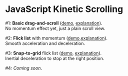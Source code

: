 # JavaScript Kinetic Scrolling

\#1: **Basic drag-and-scroll** ([demo](http://ariya.github.io/kinetic/1/), [explanation](http://ariya.ofilabs.com/2013/08/javascript-kinetic-scrolling-part-1.html)).<br/>
No momentum effect yet, just a plain scroll view.

\#2: **Flick list** with momentum ([demo](http://ariya.github.io/kinetic/2),[explanation](http://ariya.ofilabs.com/2013/11/javascript-kinetic-scrolling-part-2.html)).<br/>
Smooth acceleration and deceleration.

\#3: **Snap-to-grid** flick list ([demo](http://ariya.github.io/kinetic/3), [explanation](http://ariya.ofilabs.com/2013/12/javascript-kinetic-scrolling-part-3.html">explanation)).<br/>
Inertial deceleration to stop at the right position.

\#4: _Coming soon_.
